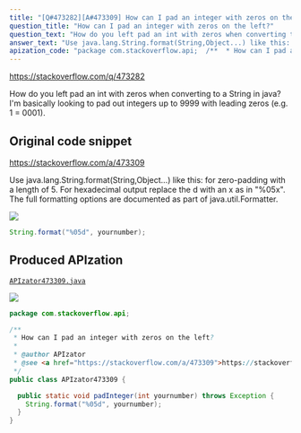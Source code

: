 ```yaml
---
title: "[Q#473282][A#473309] How can I pad an integer with zeros on the left?"
question_title: "How can I pad an integer with zeros on the left?"
question_text: "How do you left pad an int with zeros when converting to a String in java? I'm basically looking to pad out integers up to 9999 with leading zeros (e.g. 1 = 0001)."
answer_text: "Use java.lang.String.format(String,Object...) like this: for zero-padding with a length of 5. For hexadecimal output replace the d with an x as in \"%05x\". The full formatting options are documented as part of java.util.Formatter."
apization_code: "package com.stackoverflow.api;  /**  * How can I pad an integer with zeros on the left?  *  * @author APIzator  * @see <a href=\"https://stackoverflow.com/a/473309\">https://stackoverflow.com/a/473309</a>  */ public class APIzator473309 {    public static void padInteger(int yournumber) throws Exception {     String.format(\"%05d\", yournumber);   } }"
---
```


https://stackoverflow.com/q/473282

How do you left pad an int with zeros when converting to a String in java?
I&#x27;m basically looking to pad out integers up to 9999 with leading zeros (e.g. 1 = 0001).



## Original code snippet

https://stackoverflow.com/a/473309

Use java.lang.String.format(String,Object...) like this:
for zero-padding with a length of 5. For hexadecimal output replace the d with an x as in &quot;%05x&quot;.
The full formatting options are documented as part of java.util.Formatter.

<div class="code-logo"><img src="/stackoverflow.png" /></div>

```java
String.format("%05d", yournumber);
```

## Produced APIzation

[`APIzator473309.java`](https://github.com/pasqualesalza/apization-temp-data/raw/master/search/APIzator473309.java)

<div class="code-logo"><img src="/apizator.png" /></div>

```java
package com.stackoverflow.api;

/**
 * How can I pad an integer with zeros on the left?
 *
 * @author APIzator
 * @see <a href="https://stackoverflow.com/a/473309">https://stackoverflow.com/a/473309</a>
 */
public class APIzator473309 {

  public static void padInteger(int yournumber) throws Exception {
    String.format("%05d", yournumber);
  }
}

```